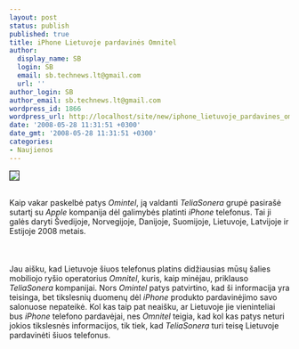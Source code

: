 ```yaml
---
layout: post
status: publish
published: true
title: iPhone Lietuvoje pardavinės Omnitel
author:
  display_name: SB
  login: SB
  email: sb.technews.lt@gmail.com
  url: ''
author_login: SB
author_email: sb.technews.lt@gmail.com
wordpress_id: 1866
wordpress_url: http://localhost/site/new/iphone_lietuvoje_pardavines_omnitel/
date: '2008-05-28 11:31:51 +0300'
date_gmt: '2008-05-28 11:31:51 +0300'
categories:
- Naujienos
---
```

<div class="imgright"><img src="http://tbn0.google.com/images?q=tbn:f-QLBf2RxoxO_M:http://fourstarters.com/wp-content/uploads/2008/03/iphone.jpg" border="1"></div>
<p><br>Kaip vakar paskelbė patys <i>Omintel</i>, ją valdanti <i>TeliaSonera</i> grupė pasirašė sutartį su <i>Apple</i> kompanija dėl galimybės platinti <i>iPhone</i> telefonus. Tai ji galės daryti Švedijoje, Norvegijoje, Danijoje, Suomijoje, Lietuvoje, Latvijoje ir Estijoje 2008 metais.<br />
<br><br />
<br>Jau aišku, kad Lietuvoje šiuos telefonus platins didžiausias mūsų šalies mobiliojo ryšio operatorius <i>Omnitel</i>, kuris, kaip minėjau, priklauso <i>TeliaSonera</i> kompanijai. Nors <i>Omintel</i> patys patvirtino, kad ši informacija yra teisinga, bet tikslesnių duomenų dėl <i>iPhone</i> produkto pardavinėjimo savo salonuose nepateikė. Kol kas taip pat neaišku, ar Lietuvoje jie vieninteliai bus <i>iPhone</i> telefono pardavėjai, nes <i>Omnitel</i> teigia, kad kol kas patys neturi jokios tikslesnės informacijos, tik tiek, kad <i>TeliaSonera</i> turi teisę Lietuvoje pardavinėti šiuos telefonus.<br />
<br><br />
<br><br />
<br><br />
<br></p>
